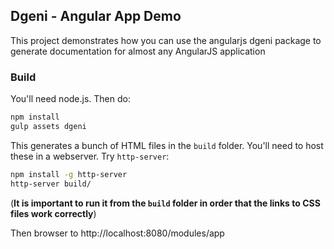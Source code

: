 ## Dgeni - Angular App Demo

This project demonstrates how you can use the angularjs dgeni package
to generate documentation for almost any AngularJS application

### Build

You'll need node.js. Then do:

```bash
npm install
gulp assets dgeni
```

This generates a bunch of HTML files in the `build` folder.
You'll need to host these in a webserver. Try `http-server`:

```bash
npm install -g http-server
http-server build/
```

(**It is important to run it from the `build` folder in order that
the links to CSS files work correctly**)

Then browser to http://localhost:8080/modules/app